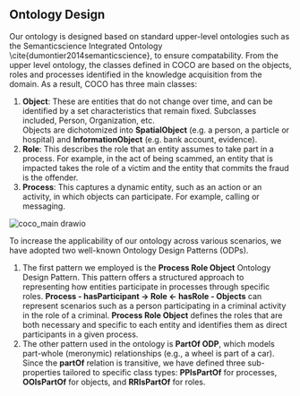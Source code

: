 ## Ontology Design

Our ontology is designed based on standard upper-level ontologies such as the Semanticscience Integrated Ontology \cite{dumontier2014semanticscience}, to ensure compatability. 
From the upper level ontology, the classes defined in COCO are based on the objects, roles and processes identified in the knowledge acquisition from the domain. 
As a result, COCO has three main classes:
1. **Object**: These are entities that do not change over time, and can be identified by a set characteristics that remain fixed. Subclasses included, Person, Organization, etc.  
   Objects are dichotomized into **SpatialObject** (e.g. a person, a particle or hospital) and **InformationObject** (e.g. bank account, evidence).
2. **Role**: This describes the role that an entity assumes to take part in a process. For example, in the act of being scammed, an entity that is impacted takes the role of a victim and the entity that commits the fraud is the offender. 
3. **Process**: This captures a dynamic entity, such as an action or an activity, in which objects can participate. For example, calling or messaging.  

![coco_main drawio](https://github.com/user-attachments/assets/6ae8ff4e-01df-405d-8cad-465c0147527e)

To increase the applicability of our ontology across various scenarios, we have adopted two well-known Ontology Design Patterns (ODPs). 
1. The first pattern we employed is the **Process Role Object** Ontology Design Pattern. This pattern offers a structured approach to representing how entities participate in processes through specific roles.
   **Process - hasParticipant -> Role <-  hasRole - Objects** can represent scenarios such as a person participating in a criminal activity in the role of a criminal.
   **Process Role Object** defines the roles that are both necessary and specific to each entity and identifies them as direct participants in a given process. 
2. The other pattern used in the ontology is  **PartOf ODP**, which models part-whole (meronymic) relationships (e.g., a wheel is part of a car). Since the **partOf** relation is transitive, we have defined three sub-properties tailored to specific class types: **PPIsPartOf** for processes, **OOIsPartOf** for objects, and **RRIsPartOf** for roles.
